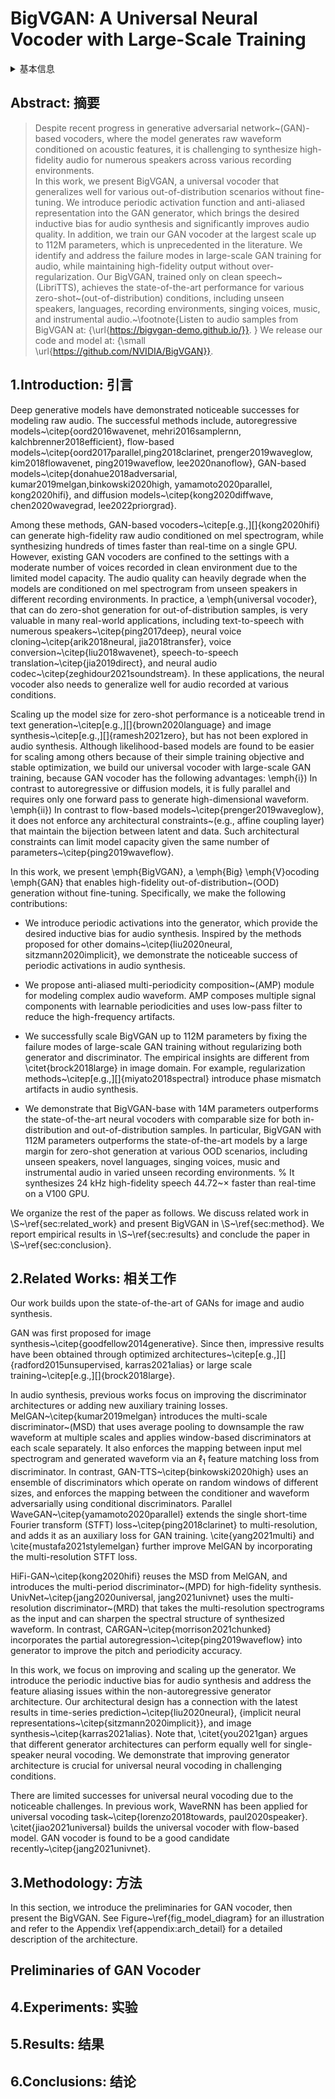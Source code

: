 # BigVGAN: A Universal Neural Vocoder with Large-Scale Training

<!-- - 标题: BigVGAN: A Universal Neural Vocoder with Large-Scale Training
- 作者:
  - 01 [Sang-gil Lee](../../Authors/Sang-gil_Lee.md)
  - 02 [Wei Ping](../../Authors/Wei_Ping.md)
  - 03 [Boris Ginsburg](../../Authors/Boris_Ginsburg.md)
  - 04 [Bryan Catanzaro](../../Authors/Bryan_Catanzaro.md)
  - 05 [Sungroh Yoon](../../Authors/Sungroh_Yoon.md)
- 机构:
  - [Nvidia](../../Institutions/Nvidia.md)
- 时间:
  - 2022.06.09 ArXiv v1
  - 2023.02.16 ArXiv v2
- 链接:
  - [ArXiv](https://arxiv.org/abs/2206.04658)
  - [DOI]()
  - [Github](https://github.com/nvidia/bigvgan)
  - [Demo](https://bigvgan-demo.github.io/)
- 标签:
  - ?
- 页数: ?
- 引用: ?
- 被引: ? -->

<details>
<summary>基本信息</summary>

- 标题:
- 作者:
  - ??
- 机构:
  - 机构 
- 时间:
  - 预印时间: 20??.??.?? ArXiv v1
  - 更新笔记: 20??.??.??
- 发表:
  - 期刊/会议 
- 链接:
  - [ArXiv]()
  - [DOI]()
  - [Github]()
  - [Demo]()
  - [Scholar](https://scholar.google.com/scholar?cluster=)
- 标签:
  - ?
- 页数: ?
- 引用: ?
- 被引: ?
- 数据:
  - ? 
- 对比:
  - ?
- 复现:
  - ?

</details>

## Abstract: 摘要

> Despite recent progress in generative adversarial network~(GAN)-based vocoders, where the model generates raw waveform conditioned on acoustic features, it is challenging to synthesize high-fidelity audio for numerous speakers across various recording environments.  
> In this work, we present BigVGAN, a universal vocoder that generalizes well for various out-of-distribution scenarios without fine-tuning.
> We introduce periodic activation function and anti-aliased representation into the GAN generator, which brings the desired inductive bias for audio synthesis and significantly improves audio quality.
> In addition, we train our GAN vocoder at the largest scale up to 112M parameters, which is unprecedented in the literature. We identify and address the failure modes in large-scale GAN training for audio, while maintaining high-fidelity output without over-regularization. 
> Our BigVGAN, trained only on clean speech~(LibriTTS), achieves the state-of-the-art performance for various zero-shot~(out-of-distribution) conditions, including unseen speakers, languages, recording environments, singing voices, music,  and instrumental audio.~\footnote{Listen to audio samples from BigVGAN at: {\url{https://bigvgan-demo.github.io/}}. }
> We release our code and model at:  {\small \url{https://github.com/NVIDIA/BigVGAN}}.

## 1.Introduction: 引言

Deep generative models have demonstrated noticeable successes for modeling raw audio.
The successful methods include, autoregressive models~\citep{oord2016wavenet, mehri2016samplernn, kalchbrenner2018efficient}, flow-based models~\citep{oord2017parallel,ping2018clarinet, prenger2019waveglow, kim2018flowavenet, ping2019waveflow, lee2020nanoflow}, GAN-based models~\citep{donahue2018adversarial, kumar2019melgan,binkowski2020high, yamamoto2020parallel, kong2020hifi}, and diffusion models~\citep{kong2020diffwave, chen2020wavegrad, lee2022priorgrad}.

Among these methods, GAN-based vocoders~\citep[e.g.,][]{kong2020hifi} can generate high-fidelity raw audio conditioned on mel spectrogram, while synthesizing hundreds of times faster than real-time on a single GPU. 
However, existing GAN vocoders are confined to the settings with a moderate number of voices recorded in clean environment due to the limited model capacity. The audio quality can heavily degrade when the models are conditioned on mel spectrogram from unseen speakers in different recording environments. 
In practice, a \emph{universal vocoder}, that can do zero-shot generation for out-of-distribution samples, is very valuable in many real-world applications, including text-to-speech with numerous speakers~\citep{ping2017deep}, neural voice cloning~\citep{arik2018neural, jia2018transfer}, voice conversion~\citep{liu2018wavenet}, speech-to-speech translation~\citep{jia2019direct}, and neural audio codec~\citep{zeghidour2021soundstream}. In these applications, the neural vocoder also needs to generalize well for audio recorded at various conditions.

Scaling up the model size for zero-shot performance is a noticeable trend in text generation~\citep[e.g.,][]{brown2020language} and image synthesis~\citep[e.g.,][]{ramesh2021zero}, but has not been explored in audio synthesis.
Although likelihood-based models are found to be easier for scaling among others because of their simple training objective and stable optimization, we build our universal vocoder with large-scale GAN training, because GAN vocoder has the following advantages:
\emph{i}) In contrast to autoregressive or diffusion models, it is fully parallel and requires only one forward pass to generate high-dimensional waveform.
\emph{ii}) In contrast to flow-based models~\citep{prenger2019waveglow}, it does not enforce any architectural constraints~(e.g., affine coupling layer) that maintain the bijection between latent and data. 
Such architectural constraints can limit model capacity given the same number of parameters~\citep{ping2019waveflow}.

In this work, we present \emph{BigVGAN}, a \emph{Big}  \emph{V}ocoding \emph{GAN} that enables high-fidelity out-of-distribution~(OOD) generation without fine-tuning. 
Specifically, we make the following contributions:

- We introduce periodic activations into the generator, which provide the desired inductive bias for audio synthesis. 
Inspired by the methods proposed for other domains~\citep{liu2020neural, sitzmann2020implicit}, we demonstrate the noticeable success of periodic activations in audio synthesis.

- We propose anti-aliased multi-periodicity composition~(AMP) module for modeling complex audio waveform. AMP composes multiple signal components with learnable periodicities and uses low-pass filter to reduce the high-frequency artifacts.

- We successfully scale BigVGAN up to 112M parameters by fixing the failure modes of large-scale GAN training without regularizing both generator and discriminator. The empirical insights are different from \citet{brock2018large} in image domain. For example, regularization methods~\citep[e.g.,][]{miyato2018spectral} introduce phase mismatch artifacts in audio synthesis. 

- We demonstrate that BigVGAN-base with 14M parameters outperforms the state-of-the-art neural vocoders with comparable size for both in-distribution and out-of-distribution samples.
In particular, BigVGAN with 112M parameters outperforms the state-of-the-art models by a large margin for zero-shot generation at various OOD scenarios, including unseen speakers, novel languages,  singing voices, music and instrumental audio in varied unseen recording environments. % It synthesizes 24 kHz high-fidelity speech 44.72~$\times$ faster than real-time on a V100 GPU.

We organize the rest of the paper as follows.
We discuss related work in \S~\ref{sec:related_work} and present BigVGAN in \S~\ref{sec:method}.
We report empirical results in \S~\ref{sec:results} and conclude the paper in \S~\ref{sec:conclusion}.

## 2.Related Works: 相关工作

Our work builds upon the state-of-the-art of GANs for image and audio synthesis.  

GAN was first proposed for image synthesis~\citep{goodfellow2014generative}. Since then, impressive results have been obtained through optimized architectures~\citep[e.g.,][]{radford2015unsupervised, karras2021alias} or large scale training~\citep[e.g.,][]{brock2018large}.

In audio synthesis, previous works focus on improving the discriminator architectures or adding new auxiliary training losses.
MelGAN~\citep{kumar2019melgan} introduces the multi-scale discriminator~(MSD) that uses average pooling to downsample the raw waveform at multiple scales and applies window-based discriminators at each scale separately. It also enforces the mapping between input mel spectrogram and generated waveform via an $\ell_1$ feature matching loss from discriminator.
In contrast, GAN-TTS~\citep{binkowski2020high} uses an ensemble of discriminators which operate on random windows of different sizes, and enforces the mapping between the conditioner and waveform adversarially using conditional discriminators.
Parallel WaveGAN~\citep{yamamoto2020parallel} extends the single short-time Fourier transform (STFT) loss~\citep{ping2018clarinet} to multi-resolution, and adds it as an auxiliary loss for GAN training.
\cite{yang2021multi} and \cite{mustafa2021stylemelgan} further improve MelGAN by incorporating the multi-resolution STFT loss.

HiFi-GAN~\citep{kong2020hifi} reuses the MSD from MelGAN, and introduces the multi-period discriminator~(MPD) for high-fidelity synthesis. 
UnivNet~\citep{jang2020universal, jang2021univnet} uses the multi-resolution discriminator~(MRD) that takes the multi-resolution spectrograms as the input and can sharpen the spectral structure of synthesized waveform.
In contrast, CARGAN~\citep{morrison2021chunked} incorporates the partial autoregression~\citep{ping2019waveflow} into generator to improve the pitch and periodicity accuracy.

In this work, we focus on improving and scaling up the generator. We introduce the periodic inductive bias for audio synthesis and address the feature aliasing issues within the non-autoregressive generator architecture. Our architectural design  has a connection with the latest results in time-series prediction~\citep{liu2020neural}, {implicit neural representations~\citep{sitzmann2020implicit}}, and image synthesis~\citep{karras2021alias}.
Note that, \citet{you2021gan} argues that different generator architectures can perform equally well for single-speaker neural vocoding.
We demonstrate that improving generator architecture is  crucial for universal neural vocoding in challenging conditions.

There are limited successes for universal neural vocoding due to the noticeable challenges.
In previous work, WaveRNN has been applied for universal vocoding task~\citep{lorenzo2018towards, paul2020speaker}. \citet{jiao2021universal} builds the  universal vocoder with flow-based model.
GAN vocoder is found to be a good candidate recently~\citep{jang2021univnet}.

## 3.Methodology: 方法

In this section, we introduce the preliminaries for GAN vocoder, then present the BigVGAN. See Figure~\ref{fig_model_diagram} for an illustration and refer to the Appendix \ref{appendix:arch_detail} for a detailed description of the architecture.

## Preliminaries of GAN Vocoder



## 4.Experiments: 实验

## 5.Results: 结果

## 6.Conclusions: 结论
